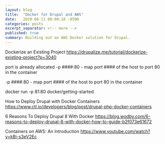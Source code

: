 ```yaml
---
layout: blog
title:  "Docker for Drupal and AWS"
date:   2020-06-11 00:00:18 -0500
categories: posts
excerpt_separator: <!-- more -->
published: true
summary: Building out an AWS Docker solution for Drupal.
---
```


Dockerize an Existing Project
https://drupalize.me/tutorial/dockerize-existing-project?p=3040

<!-- more -->


port is already allocated
-p ####:80 - map port #### of the host to port 80 in the container

-p ####:80 - map port #### of the host to port 80 in the container

docker run -p 81:80 docker/getting-started

	
How to Deploy Drupal with Docker Containers
https://www.ctl.io/developers/blog/post/drupal-php-docker-containers

6 Reasons To Deploy Drupal 8 With Docker
https://blog.wodby.com/6-reasons-to-deploy-drupal-8-with-docker-how-to-guide-b2f073e61672

Containers on AWS: An Introduction
https://www.youtube.com/watch?v=kBi-s3eV2Ec